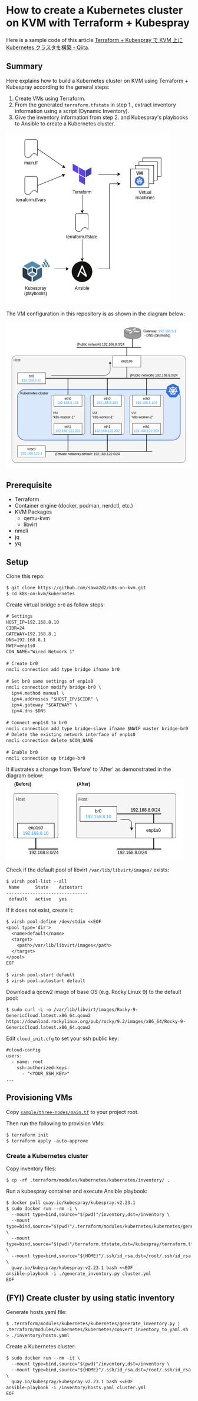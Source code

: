 # How to create a Kubernetes cluster on KVM with Terraform + Kubespray

Here is a sample code of this article [Terraform + Kubespray で KVM 上に Kubernetes クラスタを構築 - Qiita](https://qiita.com/sawa2d2/items/c592dcbd958f69441068).

## Summary

Here explains how to build a Kubernetes cluster on KVM using Terraform + Kubespray according to the general steps:

1. Create VMs using Terraform.
1. From the generated `terraform.tfstate` in step 1., extract inventory information using a script (Dynamic Inventory).
1. Give the inventory information from step 2. and Kubespray's playbooks to Ansible to create a Kubernetes cluster.

![dynamic_inventory](./images/dynamic_inventory.drawio.png)

The VM configuration in this repository is as shown in the diagram below:

![Network architecture](./images/network_architecture.drawio.png)

## Prerequisite
- Terraform
- Container engine (docker, podman, nerdctl, etc.)
- KVM Packages
  - qemu-kvm
  - libvirt
- nmcli
- jq
- yq

## Setup

Clone this repo:
```
$ git clone https://github.com/sawa2d2/k8s-on-kvm.git
$ cd k8s-on-kvm/kubernetes
```

Create virtual bridge `br0` as follow steps:
```
# Settings
HOST_IP=192.168.8.10
CIDR=24
GATEWAY=192.168.8.1
DNS=192.168.8.1
NWIF=enp1s0
CON_NAME="Wired Network 1"

# Create br0
nmcli connection add type bridge ifname br0

# Set br0 same settings of enp1s0
nmcli connection modify bridge-br0 \
  ipv4.method manual \
  ipv4.addresses "$HOST_IP/$CIDR" \
  ipv4.gateway "$GATEWAY" \
  ipv4.dns $DNS

# Connect enp1s0 to br0
nmcli connection add type bridge-slave ifname $NWIF master bridge-br0
# Delete the existing network interface of enp1s0
nmcli connection delete $CON_NAME

# Enable br0
nmcli connection up bridge-br0
```

It illustrates a change from 'Before' to 'After' as demonstrated in the diagram below:
![dynamic_inventory](./images/network-diff.drawio.png)

Check if the default pool of libvirt `/var/lib/libvirt/images/` exists:
```
$ virsh pool-list --all
 Name      State    Autostart
-------------------------------
 default   active   yes
```

If it does not exist, create it:
```
$ virsh pool-define /dev/stdin <<EOF
<pool type='dir'>
  <name>default</name>
  <target>
    <path>/var/lib/libvirt/images</path>
  </target>
</pool>
EOF

$ virsh pool-start default
$ virsh pool-autostart default
```

Download a qcow2 image of base OS (e.g. Rocky Linux 9) to the default pool:
```
$ sudo curl -L -o /var/lib/libvirt/images/Rocky-9-GenericCloud.latest.x86_64.qcow2 https://download.rockylinux.org/pub/rocky/9.2/images/x86_64/Rocky-9-GenericCloud.latest.x86_64.qcow2
```

Edit `cloud_init.cfg` to set your ssh public key:
```
#cloud-config
users:
  - name: root
    ssh-authorized-keys:
      - "<YOUR_SSH_KEY>"
...
```

## Provisioning VMs
Copy [`sample/three-nodes/main.tf`](./sample/three-nodes/main.tf) to your project root.

Then run the following to provision VMs:

```
$ terraform init
$ terraform apply -auto-approve
```

### Create a Kubernetes cluster 
Copy inventory files:
```
$ cp -rf .terraform/modules/kubernetes/kubernetes/inventory/ .
```

Run a kubespray container and execute Ansible playbook:
```
$ docker pull quay.io/kubespray/kubespray:v2.23.1
$ sudo docker run --rm -i \
  --mount type=bind,source="$(pwd)"/inventory,dst=/inventory \
  --mount type=bind,source="$(pwd)"/.terraform/modules/kubernetes/kubernetes/generate_inventory.py,dst=/kubespray/generate_inventory.py \
  --mount type=bind,source="$(pwd)"/terraform.tfstate,dst=/kubespray/terraform.tfstate \
  --mount type=bind,source="${HOME}"/.ssh/id_rsa,dst=/root/.ssh/id_rsa \
  quay.io/kubespray/kubespray:v2.23.1 bash <<EOF
ansible-playbook -i ./generate_inventory.py cluster.yml
EOF
```

## (FYI) Create cluster by using static inventory
Generate hosts.yaml file:
```
$ .terraform/modules/kubernetes/kubernetes/generate_inventory.py | .terraform/modules/kubernetes/kubernetes/convert_inventory_to_yaml.sh > ./inventory/hosts.yaml
```

Create a Kubernetes cluster:
```
$ sudo docker run --rm -it \
  --mount type=bind,source="$(pwd)"/inventory,dst=/inventory \
  --mount type=bind,source="${HOME}"/.ssh/id_rsa,dst=/root/.ssh/id_rsa \
  quay.io/kubespray/kubespray:v2.23.1 bash <<EOF
ansible-playbook -i /inventory/hosts.yaml cluster.yml
EOF
```


